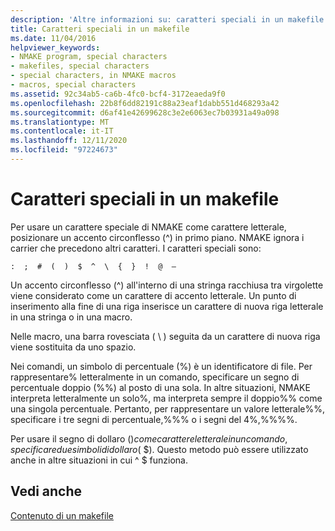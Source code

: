 ```yaml
---
description: 'Altre informazioni su: caratteri speciali in un makefile'
title: Caratteri speciali in un makefile
ms.date: 11/04/2016
helpviewer_keywords:
- NMAKE program, special characters
- makefiles, special characters
- special characters, in NMAKE macros
- macros, special characters
ms.assetid: 92c34ab5-ca6b-4fc0-bcf4-3172eaeda9f0
ms.openlocfilehash: 22b8f6dd82191c88a23eaf1dabb551d468293a42
ms.sourcegitcommit: d6af41e42699628c3e2e6063ec7b03931a49a098
ms.translationtype: MT
ms.contentlocale: it-IT
ms.lasthandoff: 12/11/2020
ms.locfileid: "97224673"
---
```

# <a name="special-characters-in-a-makefile"></a>Caratteri speciali in un makefile

Per usare un carattere speciale di NMAKE come carattere letterale, posizionare un accento circonflesso (^) in primo piano. NMAKE ignora i carrier che precedono altri caratteri. I caratteri speciali sono:

`:  ;  #  (  )  $  ^  \  {  }  !  @  —`

Un accento circonflesso (^) all'interno di una stringa racchiusa tra virgolette viene considerato come un carattere di accento letterale. Un punto di inserimento alla fine di una riga inserisce un carattere di nuova riga letterale in una stringa o in una macro.

Nelle macro, una barra rovesciata ( \\ ) seguita da un carattere di nuova riga viene sostituita da uno spazio.

Nei comandi, un simbolo di percentuale (%) è un identificatore di file. Per rappresentare% letteralmente in un comando, specificare un segno di percentuale doppio (%%) al posto di una sola. In altre situazioni, NMAKE interpreta letteralmente un solo%, ma interpreta sempre il doppio%% come una singola percentuale. Pertanto, per rappresentare un valore letterale%%, specificare i tre segni di percentuale,%%% o i segni del 4%,%%%%.

Per usare il segno di dollaro ($) come carattere letterale in un comando, specificare due simboli di dollaro ($ $). Questo metodo può essere utilizzato anche in altre situazioni in cui ^ $ funziona.

## <a name="see-also"></a>Vedi anche

[Contenuto di un makefile](contents-of-a-makefile.md)
